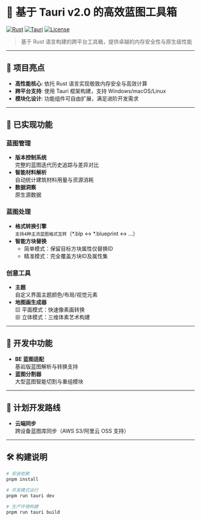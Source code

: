 # 🧰 基于 Tauri v2.0 的高效蓝图工具箱

[![Rust](https://img.shields.io/badge/Built%20With-Rust-orange?logo=rust)](https://www.rust-lang.org/)
[![Tauri](https://img.shields.io/badge/Framework-Tauri%202.0-blue)](https://tauri.app/)
[![License](https://img.shields.io/badge/License-MIT-green)]()

> 基于 Rust 语言构建的跨平台工具箱，提供卓越的内存安全性与原生级性能

---

## 🚀 项目亮点
- **高性能核心**: 依托 Rust 语言实现极致内存安全与高效计算
- **跨平台支持**: 使用 Tauri 框架构建，支持 Windows/macOS/Linux
- **模块化设计**: 功能组件可自由扩展，满足进阶开发需求

---

## 📌 已实现功能

### 蓝图管理
- **版本控制系统**  
  完整的蓝图迭代历史追踪与差异对比
- **智能材料解析**  
  自动统计建筑材料用量与资源消耗
- **数据洞察**  
  原生源数据

### 蓝图处理
- **格式转换引擎**  
  `支持4种主流蓝图格式互转`（*.blp ↔ *.blueprint ↔ ...）
- **智能方块替换**
    - 简单模式：保留目标方块属性仅替换ID
    - 精准模式：完全覆盖方块ID及属性集

### 创意工具
- **主题**  
  自定义界面主题颜色/布局/视觉元素
- **地图画生成器**  
  ▨ 平面模式：快速像素画转换  
  ▦ 立体模式：三维体素艺术构建

---

## 🔧 开发中功能
- **BE 蓝图适配**  
  基岩版蓝图解析与转换支持
- **蓝图分割器**  
  大型蓝图智能切割与重组模块

---

## 📅 计划开发路线
- **云端同步**  
  跨设备蓝图库同步（AWS S3/阿里云 OSS 支持）

---

## 🛠️ 构建说明
```bash
# 安装依赖
pnpm install

# 开发模式运行
pnpm run tauri dev

# 生产环境构建
pnpm run tauri build